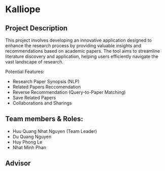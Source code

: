 # Kalliope

## Project Description
This project involves developing an innovative application designed to enhance the research process by providing valuable insights and recommendations based on academic papers. The tool aims to streamline literature discovery and application, helping users efficiently navigate the vast landscape of research.

Potential Features:
- Research Paper Synopsis (NLP)
- Related Papers Reccomendation
- Reverse Recommendation (Query-to-Paper Matching)
- Save Related Papers
- Collaborations and Sharings

## Team members & Roles:
- Huu Quang Nhat Nguyen (Team Leader)
- Du Quang Nguyen
- Huy Phong Le
- Nhat Minh Phan

## Advisor


